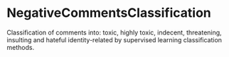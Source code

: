 # NegativeCommentsClassification
Classification of comments into: toxic, highly toxic, indecent, threatening, insulting and hateful identity-related by supervised learning classification methods.
